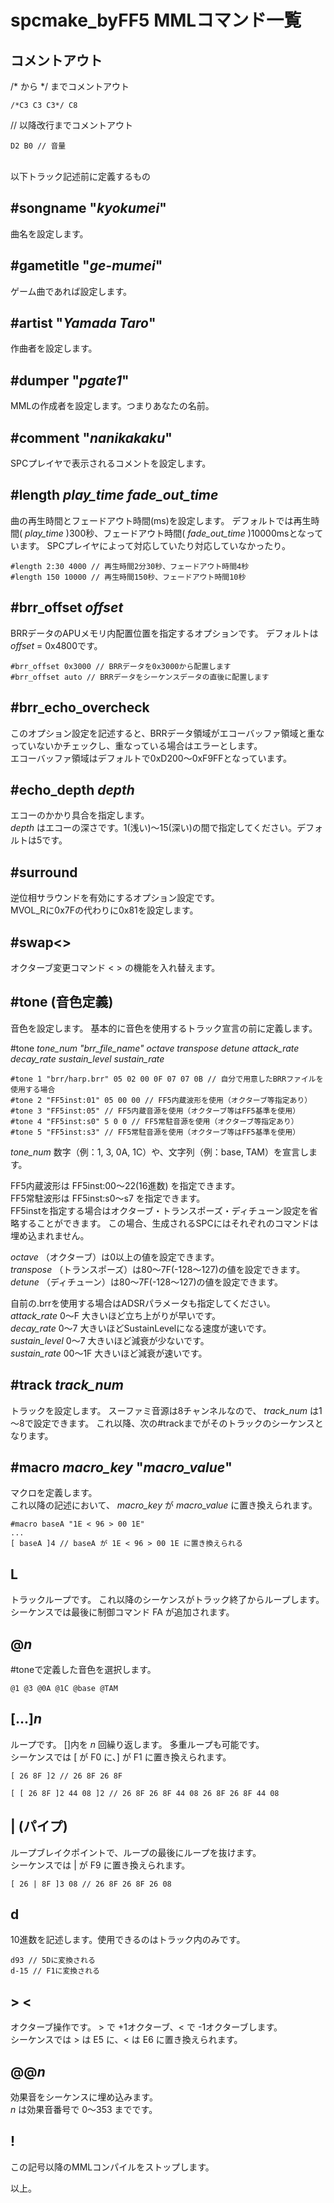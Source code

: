 ﻿
# spcmake_byFF5 MMLコマンド一覧

## コメントアウト

/\* から \*/ までコメントアウト

    /*C3 C3 C3*/ C8

// 以降改行までコメントアウト

    D2 B0 // 音量

<br>
以下トラック記述前に定義するもの

## #songname "_kyokumei_"

曲名を設定します。

## #gametitle "_ge-mumei_"

ゲーム曲であれば設定します。

## #artist "_Yamada Taro_"

作曲者を設定します。

## #dumper "_pgate1_"

MMLの作成者を設定します。つまりあなたの名前。

## #comment "_nanikakaku_"

SPCプレイヤで表示されるコメントを設定します。

## #length _play_time fade_out_time_

曲の再生時間とフェードアウト時間(ms)を設定します。
デフォルトでは再生時間( _play_time_ )300秒、フェードアウト時間( _fade_out_time_ )10000msとなっています。
SPCプレイヤによって対応していたり対応していなかったり。

    #length 2:30 4000 // 再生時間2分30秒、フェードアウト時間4秒
    #length 150 10000 // 再生時間150秒、フェードアウト時間10秒

## #brr_offset _offset_

BRRデータのAPUメモリ内配置位置を指定するオプションです。
デフォルトは _offset_ = 0x4800です。

    #brr_offset 0x3000 // BRRデータを0x3000から配置します
    #brr_offset auto // BRRデータをシーケンスデータの直後に配置します

## #brr_echo_overcheck

このオプション設定を記述すると、BRRデータ領域がエコーバッファ領域と重なっていないかチェックし、重なっている場合はエラーとします。  
エコーバッファ領域はデフォルトで0xD200～0xF9FFとなっています。

## #echo_depth _depth_

エコーのかかり具合を指定します。  
_depth_ はエコーの深さです。1(浅い)～15(深い)の間で指定してください。デフォルトは5です。

## #surround

逆位相サラウンドを有効にするオプション設定です。  
MVOL_Rに0x7Fの代わりに0x81を設定します。

## #swap<>

オクターブ変更コマンド < \> の機能を入れ替えます。

## #tone (音色定義)

音色を設定します。
基本的に音色を使用するトラック宣言の前に定義します。

#tone _tone_num "brr_file_name" octave transpose detune attack_rate decay_rate sustain_level sustain_rate_

    #tone 1 "brr/harp.brr" 05 02 00 0F 07 07 0B // 自分で用意したBRRファイルを使用する場合
    #tone 2 "FF5inst:01" 05 00 00 // FF5内蔵波形を使用（オクターブ等指定あり）
    #tone 3 "FF5inst:05" // FF5内蔵音源を使用（オクターブ等はFF5基準を使用）
    #tone 4 "FF5inst:s0" 5 0 0 // FF5常駐音源を使用（オクターブ等指定あり）
    #tone 5 "FF5inst:s3" // FF5常駐音源を使用（オクターブ等はFF5基準を使用）

_tone_num_ 数字（例：1, 3, 0A, 1C）や、文字列（例：base, TAM）を宣言します。
  
FF5内蔵波形は FF5inst:00～22(16進数) を指定できます。  
FF5常駐波形は FF5inst:s0～s7 を指定できます。  
FF5instを指定する場合はオクターブ・トランスポーズ・ディチューン設定を省略することができます。
この場合、生成されるSPCにはそれぞれのコマンドは埋め込まれません。
  
_octave_ （オクターブ）は0以上の値を設定できます。  
_transpose_ （トランスポーズ）は80～7F(-128～127)の値を設定できます。  
_detune_ （ディチューン）は80～7F(-128～127)の値を設定できます。
  
自前の.brrを使用する場合はADSRパラメータも指定してください。  
_attack_rate_ 0～F 大きいほど立ち上がりが早いです。  
_decay_rate_ 0～7 大きいほどSustainLevelになる速度が速いです。  
_sustain_level_ 0～7 大きいほど減衰が少ないです。  
_sustain_rate_ 00～1F 大きいほど減衰が速いです。

## #track _track_num_

トラックを設定します。
スーファミ音源は8チャンネルなので、 _track_num_ は1～8で設定できます。
これ以降、次の#trackまでがそのトラックのシーケンスとなります。

## #macro _macro_key_ "_macro_value_"

マクロを定義します。  
これ以降の記述において、 _macro_key_ が _macro_value_ に置き換えられます。

    #macro baseA "1E < 96 > 00 1E"
    ...
    [ baseA ]4 // baseA が 1E < 96 > 00 1E に置き換えられる

## L

トラックループです。
これ以降のシーケンスがトラック終了からループします。  
シーケンスでは最後に制御コマンド FA が追加されます。

## @_n_

#toneで定義した音色を選択します。

    @1 @3 @0A @1C @base @TAM

## [...]_n_

ループです。
[]内を _n_ 回繰り返します。
多重ループも可能です。  
シーケンスでは [ が F0 に、] が F1 に置き換えられます。

    [ 26 8F ]2 // 26 8F 26 8F

    [ [ 26 8F ]2 44 08 ]2 // 26 8F 26 8F 44 08 26 8F 26 8F 44 08 

## | (パイプ)

ループブレイクポイントで、ループの最後にループを抜けます。  
シーケンスでは | が F9 に置き換えられます。  
<!--FF5サウンドドライバの制限により、多重ループの中では使用できません。-->

    [ 26 | 8F ]3 08 // 26 8F 26 8F 26 08

## d

10進数を記述します。使用できるのはトラック内のみです。

    d93 // 5Dに変換される
    d-15 // F1に変換される

## > \<

オクターブ操作です。
\> で +1オクターブ、< で -1オクターブします。  
シーケンスでは \> は E5 に、< は E6 に置き換えられます。

## @@_n_

効果音をシーケンスに埋め込みます。  
_n_ は効果音番号で 0～353 までです。

## !

この記号以降のMMLコンパイルをストップします。

以上。
